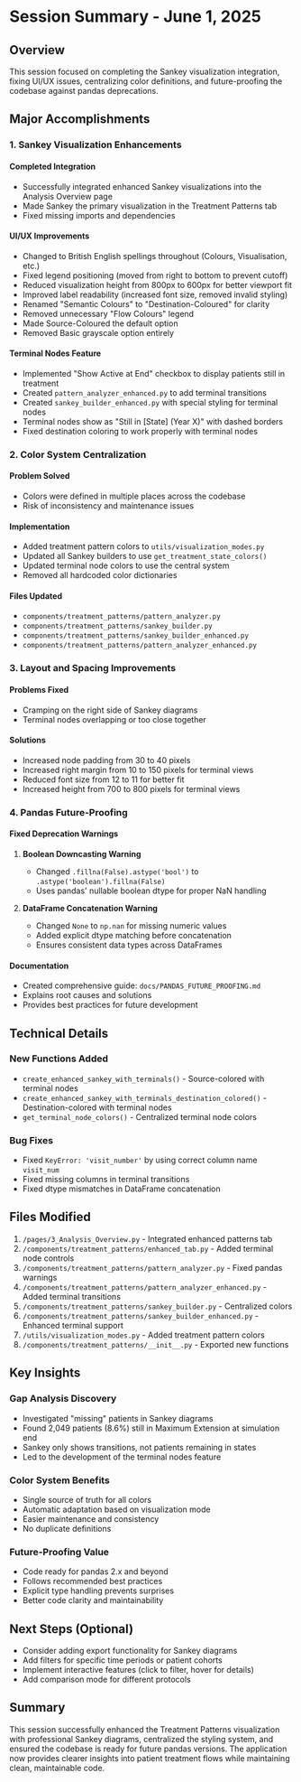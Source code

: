 # Session Summary - June 1, 2025

## Overview
This session focused on completing the Sankey visualization integration, fixing UI/UX issues, centralizing color definitions, and future-proofing the codebase against pandas deprecations.

## Major Accomplishments

### 1. Sankey Visualization Enhancements

#### Completed Integration
- Successfully integrated enhanced Sankey visualizations into the Analysis Overview page
- Made Sankey the primary visualization in the Treatment Patterns tab
- Fixed missing imports and dependencies

#### UI/UX Improvements
- Changed to British English spellings throughout (Colours, Visualisation, etc.)
- Fixed legend positioning (moved from right to bottom to prevent cutoff)
- Reduced visualization height from 800px to 600px for better viewport fit
- Improved label readability (increased font size, removed invalid styling)
- Renamed "Semantic Colours" to "Destination-Coloured" for clarity
- Removed unnecessary "Flow Colours" legend
- Made Source-Coloured the default option
- Removed Basic grayscale option entirely

#### Terminal Nodes Feature
- Implemented "Show Active at End" checkbox to display patients still in treatment
- Created `pattern_analyzer_enhanced.py` to add terminal transitions
- Created `sankey_builder_enhanced.py` with special styling for terminal nodes
- Terminal nodes show as "Still in [State] (Year X)" with dashed borders
- Fixed destination coloring to work properly with terminal nodes

### 2. Color System Centralization

#### Problem Solved
- Colors were defined in multiple places across the codebase
- Risk of inconsistency and maintenance issues

#### Implementation
- Added treatment pattern colors to `utils/visualization_modes.py`
- Updated all Sankey builders to use `get_treatment_state_colors()`
- Updated terminal node colors to use the central system
- Removed all hardcoded color dictionaries

#### Files Updated
- `components/treatment_patterns/pattern_analyzer.py`
- `components/treatment_patterns/sankey_builder.py`
- `components/treatment_patterns/sankey_builder_enhanced.py`
- `components/treatment_patterns/pattern_analyzer_enhanced.py`

### 3. Layout and Spacing Improvements

#### Problems Fixed
- Cramping on the right side of Sankey diagrams
- Terminal nodes overlapping or too close together

#### Solutions
- Increased node padding from 30 to 40 pixels
- Increased right margin from 10 to 150 pixels for terminal views
- Reduced font size from 12 to 11 for better fit
- Increased height from 700 to 800 pixels for terminal views

### 4. Pandas Future-Proofing

#### Fixed Deprecation Warnings
1. **Boolean Downcasting Warning**
   - Changed `.fillna(False).astype('bool')` to `.astype('boolean').fillna(False)`
   - Uses pandas' nullable boolean dtype for proper NaN handling

2. **DataFrame Concatenation Warning**
   - Changed `None` to `np.nan` for missing numeric values
   - Added explicit dtype matching before concatenation
   - Ensures consistent data types across DataFrames

#### Documentation
- Created comprehensive guide: `docs/PANDAS_FUTURE_PROOFING.md`
- Explains root causes and solutions
- Provides best practices for future development

## Technical Details

### New Functions Added
- `create_enhanced_sankey_with_terminals()` - Source-colored with terminal nodes
- `create_enhanced_sankey_with_terminals_destination_colored()` - Destination-colored with terminal nodes
- `get_terminal_node_colors()` - Centralized terminal node colors

### Bug Fixes
- Fixed `KeyError: 'visit_number'` by using correct column name `visit_num`
- Fixed missing columns in terminal transitions
- Fixed dtype mismatches in DataFrame concatenation

## Files Modified
1. `/pages/3_Analysis_Overview.py` - Integrated enhanced patterns tab
2. `/components/treatment_patterns/enhanced_tab.py` - Added terminal node controls
3. `/components/treatment_patterns/pattern_analyzer.py` - Fixed pandas warnings
4. `/components/treatment_patterns/pattern_analyzer_enhanced.py` - Added terminal transitions
5. `/components/treatment_patterns/sankey_builder.py` - Centralized colors
6. `/components/treatment_patterns/sankey_builder_enhanced.py` - Enhanced terminal support
7. `/utils/visualization_modes.py` - Added treatment pattern colors
8. `/components/treatment_patterns/__init__.py` - Exported new functions

## Key Insights

### Gap Analysis Discovery
- Investigated "missing" patients in Sankey diagrams
- Found 2,049 patients (8.6%) still in Maximum Extension at simulation end
- Sankey only shows transitions, not patients remaining in states
- Led to the development of the terminal nodes feature

### Color System Benefits
- Single source of truth for all colors
- Automatic adaptation based on visualization mode
- Easier maintenance and consistency
- No duplicate definitions

### Future-Proofing Value
- Code ready for pandas 2.x and beyond
- Follows recommended best practices
- Explicit type handling prevents surprises
- Better code clarity and maintainability

## Next Steps (Optional)
- Consider adding export functionality for Sankey diagrams
- Add filters for specific time periods or patient cohorts
- Implement interactive features (click to filter, hover for details)
- Add comparison mode for different protocols

## Summary
This session successfully enhanced the Treatment Patterns visualization with professional Sankey diagrams, centralized the styling system, and ensured the codebase is ready for future pandas versions. The application now provides clearer insights into patient treatment flows while maintaining clean, maintainable code.